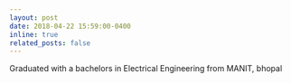 ```yaml
---
layout: post
date: 2018-04-22 15:59:00-0400
inline: true
related_posts: false
---
```


Graduated with a bachelors in Electrical Engineering from MANIT, bhopal
